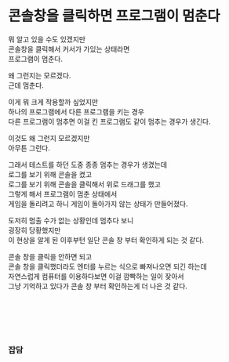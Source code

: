 # 콘솔창을 클릭하면 프로그램이 멈춘다

뭐 알고 있을 수도 있겠지만  
콘솔창을 클릭해서 커서가 가있는 상태라면  
프로그램이 멈춘다.  

왜 그런지는 모르겠다.  
근데 멈춘다.  

이게 뭐 크게 작용할까 싶었지만  
하나의 프로그램에서 다른 프로그램을 키는 경우  
다른 프로그램이 멈추면 이걸 킨 프로그램도 같이 멈추는 경우가 생긴다.  

이것도 왜 그런지 모르겠지만  
아무튼 그런다.  

그래서 테스트를 하던 도중 종종 멈추는 경우가 생겼는데  
로그를 보기 위해 콘솔을 켰고  
로그를 보기 위해 콘솔을 클릭해서 위로 드래그를 했고  
그렇게 해서 프로그램이 멈춘 상태에서  
게임을 돌리려고 하니 게임이 돌아가지 않는 상태가 만들어졌다.  

도저히 멈출 수가 없는 상황인데 멈추다 보니  
굉장히 당황했지만  
이 현상을 알게 된 이후부턴 일단 콘솔 창 부터 확인하게 되는 것 같다.  

콘솔 창을 클릭을 안하면 되고  
콘솔 창을 클릭했더라도 엔터를 누르는 식으로 빠져나오면 되긴 하는데  
자연스럽게 컴퓨터를 이용하다보면 이걸 깜빡하는 일이 잦아서  
그냥 기억하고 있다가 콘솔 창 부터 확인하는게 더 나은 것 같다.  
</br>
</br>
</br>
</br>
</br>

### 잡담
```
```